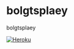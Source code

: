 # bolgtsplaey
bolgtsplaey

[![Heroku](http://heroku-badge.herokuapp.com/?app=plaey&style=flat)](https://plaey.herokuapp.com)
<!-- [![travisbuild](https://img.shields.io/travis/minicast/bolformeditorui.svg?style=flat-square)](https://travis-ci.org/minicast/bolformeditorui)
-->
